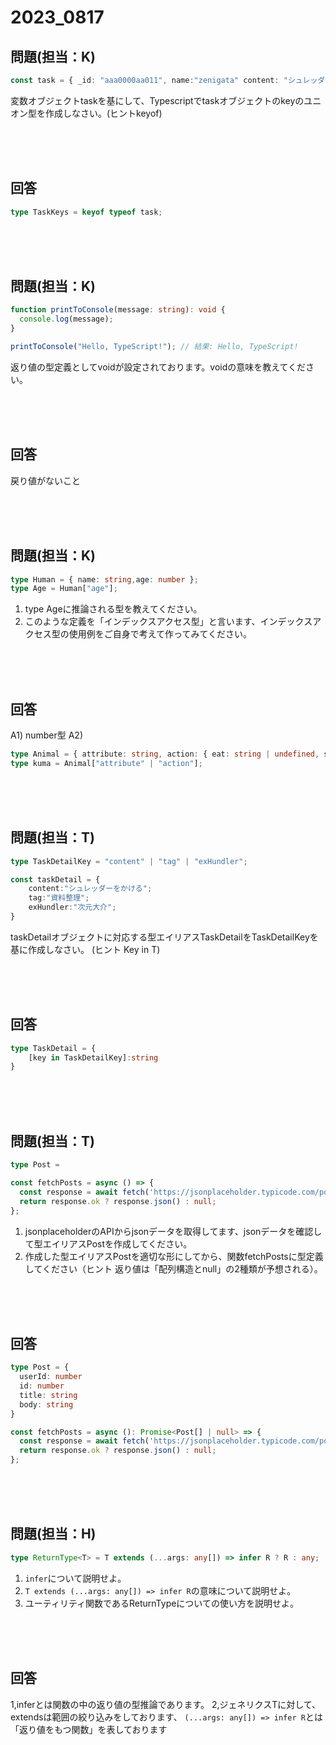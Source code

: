 # 2023_0817

## 問題(担当：K)

```ts
const task = { _id: "aaa0000aa011", name:"zenigata" content: "シュレッダーをかける" manDay: 5 };
```
変数オブジェクトtaskを基にして、Typescriptでtaskオブジェクトのkeyのユニオン型を作成しなさい。(ヒントkeyof)

<br />
<br />
<br />

## 回答

```ts
type TaskKeys = keyof typeof task;
```

<br />
<br />
<br />

## 問題(担当：K)

```ts
function printToConsole(message: string): void {
  console.log(message);
}

printToConsole("Hello, TypeScript!"); // 結果: Hello, TypeScript!

```
返り値の型定義としてvoidが設定されております。voidの意味を教えてください。

<br />
<br />
<br />

## 回答

戻り値がないこと

<br />
<br />
<br />


## 問題(担当：K)

```ts
type Human = { name: string,age: number };
type Age = Human["age"];
```
1. type Ageに推論される型を教えてください。
2. このような定義を「インデックスアクセス型」と言います、インデックスアクセス型の使用例をご自身で考えて作ってみてください。

<br />
<br />
<br />

## 回答

 A1) number型
 A2) 
```ts
type Animal = { attribute: string, action: { eat: string | undefined, sleep: number } };
type kuma = Animal["attribute" | "action"];
```

<br />
<br />
<br />

## 問題(担当：T)

```ts
type TaskDetailKey = "content" | "tag" | "exHundler";

const taskDetail = {
    content:"シュレッダーをかける";
    tag:"資料整理";
    exHundler:"次元大介";
}

```
taskDetailオブジェクトに対応する型エイリアスTaskDetailをTaskDetailKeyを基に作成しなさい。
(ヒント Key in T)



<br />
<br />
<br />

## 回答

```ts
type TaskDetail = {
    [key in TaskDetailKey]:string
}
```

<br />
<br />
<br />

## 問題(担当：T)


```ts
type Post = 

const fetchPosts = async () => {
  const response = await fetch('https://jsonplaceholder.typicode.com/posts');
  return response.ok ? response.json() : null;
};
```
1. jsonplaceholderのAPIからjsonデータを取得してます、jsonデータを確認して型エイリアスPostを作成してください。
2. 作成した型エイリアスPostを適切な形にしてから、関数fetchPostsに型定義してください（ヒント 返り値は「配列構造とnull」の2種類が予想される）。

<br />
<br />
<br />

## 回答

```ts
type Post = {
  userId: number
  id: number
  title: string
  body: string
}

const fetchPosts = async (): Promise<Post[] | null> => {
  const response = await fetch('https://jsonplaceholder.typicode.com/posts');
  return response.ok ? response.json() : null;
};
```

<br />
<br />
<br />

## 問題(担当：H)

```ts
type ReturnType<T> = T extends (...args: any[]) => infer R ? R : any;

```
1. `infer`について説明せよ。
2. `T extends (...args: any[]) => infer R`の意味について説明せよ。
3. ユーティリティ関数であるReturnTypeについての使い方を説明せよ。


<br />
<br />
<br />

## 回答
1,inferとは関数の中の返り値の型推論であります。
2,ジェネリクスTに対して、extendsは範囲の絞り込みをしております、
`(...args: any[]) => infer R`とは「返り値をもつ関数」を表しております